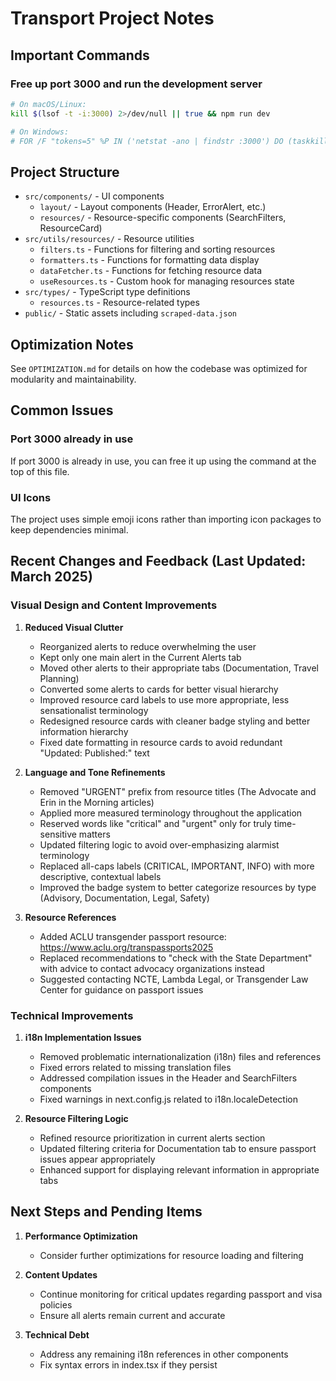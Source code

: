 # Transport Project Notes

## Important Commands

### Free up port 3000 and run the development server
```bash
# On macOS/Linux:
kill $(lsof -t -i:3000) 2>/dev/null || true && npm run dev

# On Windows:
# FOR /F "tokens=5" %P IN ('netstat -ano | findstr :3000') DO (taskkill /F /PID %P) & npm run dev
```

## Project Structure
- `src/components/` - UI components
  - `layout/` - Layout components (Header, ErrorAlert, etc.)
  - `resources/` - Resource-specific components (SearchFilters, ResourceCard)
- `src/utils/resources/` - Resource utilities
  - `filters.ts` - Functions for filtering and sorting resources
  - `formatters.ts` - Functions for formatting data display
  - `dataFetcher.ts` - Functions for fetching resource data
  - `useResources.ts` - Custom hook for managing resources state
- `src/types/` - TypeScript type definitions
  - `resources.ts` - Resource-related types
- `public/` - Static assets including `scraped-data.json`

## Optimization Notes
See `OPTIMIZATION.md` for details on how the codebase was optimized for modularity and maintainability.

## Common Issues

### Port 3000 already in use
If port 3000 is already in use, you can free it up using the command at the top of this file.

### UI Icons
The project uses simple emoji icons rather than importing icon packages to keep dependencies minimal.

## Recent Changes and Feedback (Last Updated: March 2025)

### Visual Design and Content Improvements

1. **Reduced Visual Clutter**
   - Reorganized alerts to reduce overwhelming the user
   - Kept only one main alert in the Current Alerts tab
   - Moved other alerts to their appropriate tabs (Documentation, Travel Planning)
   - Converted some alerts to cards for better visual hierarchy
   - Improved resource card labels to use more appropriate, less sensationalist terminology
   - Redesigned resource cards with cleaner badge styling and better information hierarchy
   - Fixed date formatting in resource cards to avoid redundant "Updated: Published:" text

2. **Language and Tone Refinements**
   - Removed "URGENT" prefix from resource titles (The Advocate and Erin in the Morning articles)
   - Applied more measured terminology throughout the application
   - Reserved words like "critical" and "urgent" only for truly time-sensitive matters
   - Updated filtering logic to avoid over-emphasizing alarmist terminology
   - Replaced all-caps labels (CRITICAL, IMPORTANT, INFO) with more descriptive, contextual labels
   - Improved the badge system to better categorize resources by type (Advisory, Documentation, Legal, Safety)

3. **Resource References**
   - Added ACLU transgender passport resource: https://www.aclu.org/transpassports2025
   - Replaced recommendations to "check with the State Department" with advice to contact advocacy organizations instead
   - Suggested contacting NCTE, Lambda Legal, or Transgender Law Center for guidance on passport issues

### Technical Improvements

1. **i18n Implementation Issues**
   - Removed problematic internationalization (i18n) files and references
   - Fixed errors related to missing translation files
   - Addressed compilation issues in the Header and SearchFilters components
   - Fixed warnings in next.config.js related to i18n.localeDetection

2. **Resource Filtering Logic**
   - Refined resource prioritization in current alerts section
   - Updated filtering criteria for Documentation tab to ensure passport issues appear appropriately
   - Enhanced support for displaying relevant information in appropriate tabs

## Next Steps and Pending Items

1. **Performance Optimization**
   - Consider further optimizations for resource loading and filtering

2. **Content Updates**
   - Continue monitoring for critical updates regarding passport and visa policies
   - Ensure all alerts remain current and accurate

3. **Technical Debt**
   - Address any remaining i18n references in other components
   - Fix syntax errors in index.tsx if they persist 